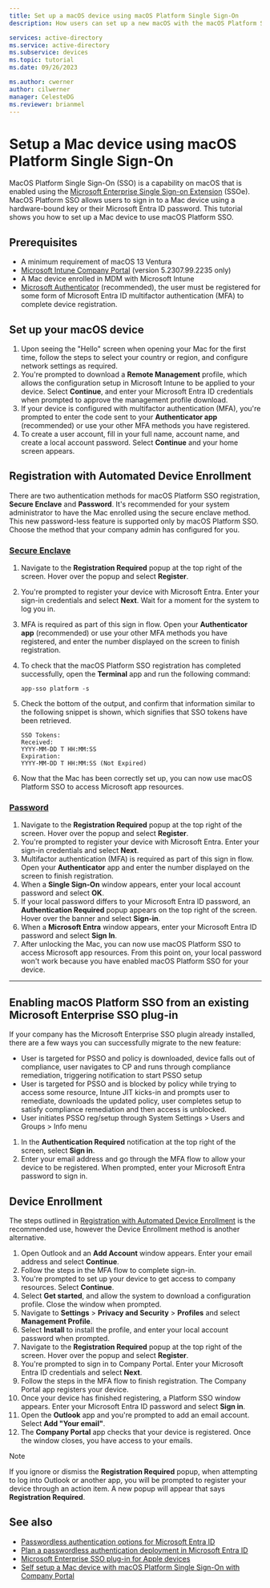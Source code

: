 ```yaml
---
title: Set up a macOS device using macOS Platform Single Sign-On
description: How users can set up a new macOS with the macOS Platform Single Sign-On Extension, and sign in to their device using their Microsoft Entra ID credentials.

services: active-directory
ms.service: active-directory
ms.subservice: devices
ms.topic: tutorial
ms.date: 09/26/2023

ms.author: cwerner
author: cilwerner
manager: CelesteDG
ms.reviewer: brianmel
---
```


# Setup a Mac device using macOS Platform Single Sign-On

MacOS Platform Single Sign-On (SSO) is a capability on macOS that is enabled using the [Microsoft Enterprise Single Sign-on Extension](../../identity-platform/apple-sso-plugin.md) (SSOe). MacOS Platform SSO allows users to sign in to a Mac device using a hardware-bound key or their Microsoft Entra ID password. This tutorial shows you how to set up a Mac device to use macOS Platform SSO.

## Prerequisites

- A minimum requirement of macOS 13 Ventura
- [Microsoft Intune Company Portal](/mem/intune/apps/apps-company-portal-macos) (version 5.2307.99.2235 only)
- A Mac device enrolled in MDM with Microsoft Intune
- [Microsoft Authenticator](https://support.microsoft.com/account-billing/how-to-use-the-microsoft-authenticator-app-9783c865-0308-42fb-a519-8cf666fe0acc) (recommended), the user must be registered for some form of Microsoft Entra ID multifactor authentication (MFA) to complete device registration.

## Set up your macOS device

1. Upon seeing the "Hello" screen when opening your Mac for the first time, follow the steps to select your country or region, and configure network settings as required.
1. You're prompted to download a **Remote Management** profile, which allows the configuration setup in Microsoft Intune to be applied to your device. Select **Continue**, and enter your Microsoft Entra ID credentials when prompted to approve the management profile download.
1. If your device is configured with multifactor authentication (MFA), you're prompted to enter the code sent to your **Authenticator app** (recommended) or use your other MFA methods you have registered.
1. To create a user account, fill in your full name, account name, and create a local account password. Select **Continue** and your home screen appears.

## Registration with Automated Device Enrollment

There are two authentication methods for macOS Platform SSO registration, **Secure Enclave** and **Password**. It's recommended for your system administrator to have the Mac enrolled using the secure enclave method. This new password-less feature is supported only by macOS Platform SSO. Choose the method that your company admin has configured for you.

### [Secure Enclave](#tab/secure-enclave)

1. Navigate to the **Registration Required** popup at the top right of the screen. Hover over the popup and select **Register**. <!--TODO: Insert recording vid 50sec screenshot-->
1. You're prompted to register your device with Microsoft Entra. Enter your sign-in credentials and select **Next**. Wait for a moment for the system to log you in. <!--TODO: Insert recording vid 53sec screenshot-->
1. MFA is required as part of this sign in flow. Open your **Authenticator app** (recommended) or use your other MFA methods you have registered, and enter the number displayed on the screen to finish registration.
1. To check that the macOS Platform SSO registration has completed successfully, open the **Terminal** app and run the following command:

    ```console
    app-sso platform -s
    ```

1. Check the bottom of the output, and confirm that information similar to the following snippet is shown, which signifies that SSO tokens have been retrieved.

    ```console
    SSO Tokens:
    Received:
    YYYY-MM-DD T HH:MM:SS
    Expiration:
    YYYY-MM-DD T HH:MM:SS (Not Expired)
    ```

1. Now that the Mac has been correctly set up, you can now use macOS Platform SSO to access Microsoft app resources.

### [Password](#tab/password)

1. Navigate to the **Registration Required** popup at the top right of the screen. Hover over the popup and select **Register**. <!--TODO: Insert recording vid 50sec screenshot-->
1. You're prompted to register your device with Microsoft Entra. Enter your sign-in credentials and select **Next**. <!--TODO: Insert recording vid 53sec screenshot-->
1. Multifactor authentication (MFA) is required as part of this sign in flow. Open your **Authenticator** app and enter the number displayed on the screen to finish registration.
1. When a **Single Sign-On** window appears, enter your local account password and select **OK**. <!--TODO: Insert recording vid 1m09sec screenshot-->
1. If your local password differs to your Microsoft Entra ID password, an **Authentication Required** popup appears on the top right of the screen. Hover over the banner and select **Sign-in**.
1. When a **Microsoft Entra** window appears, enter your Microsoft Entra ID password and select **Sign In**. <!--TODO: Insert recording vid 1m21sec screenshot-->
1. After unlocking the Mac, you can now use macOS Platform SSO to access Microsoft app resources. From this point on, your local password won't work because you have enabled macOS Platform SSO for your device.

---

## Enabling macOS Platform SSO from an existing Microsoft Enterprise SSO plug-in

If your company has the Microsoft Enterprise SSO plugin already installed, there are a few ways you can successfully migrate to the new feature:

- User is targeted for PSSO and policy is downloaded, device falls out of compliance, user navigates to CP and runs through compliance remediation, triggering notification to start PSSO setup
- User is targeted for PSSO and is blocked by policy while trying to access some resource, Intune JIT kicks-in and prompts user to remediate, downloads the updated policy, user completes setup to satisfy compliance remediation and then access is unblocked.
- User initiates PSSO reg/setup through System Settings > Users and Groups > Info menu

1. In the **Authentication Required** notification at the top right of the screen, select **Sign in**.
1. Enter your email address and go through the MFA flow to allow your device to be registered. When prompted, enter your Microsoft Entra password to sign in.

## Device Enrollment

The steps outlined in [Registration with Automated Device Enrollment](#registration-with-automated-device-enrollment) is the recommended use, however the Device Enrollment method is another alternative.

1. Open Outlook and an **Add Account** window appears. Enter your email address and select **Continue**. <!--TODO: Insert slide 24 screenshot-->
1. Follow the steps in the MFA flow to complete sign-in.
1. You're prompted to set up your device to get access to company resources. Select **Continue**.
1. Select **Get started**, and allow the system to download a configuration profile. Close the window when prompted. <!--TODO: Insert slide 29 screenshot-->
1. Navigate to **Settings** > **Privacy and Security** > **Profiles** and select **Management Profile**. <!--TODO: Insert slide 90 screenshot-->
1. Select **Install** to install the profile, and enter your local account password when prompted.
1. Navigate to the **Registration Required** popup at the top right of the screen. Hover over the popup and select **Register**.
1. You're prompted to sign in to Company Portal. Enter your Microsoft Entra ID credentials and select **Next**. <!--TODO: Insert slide 35 screenshot-->
1. Follow the steps in the MFA flow to finish registration. The Company Portal app registers your device.
1. Once your device has finished registering, a Platform SSO window appears. Enter your Microsoft Entra ID password and select **Sign in**. <!--TODO: Insert slide 39 screenshot-->
1. Open the **Outlook** app and you're prompted to add an email account. Select **Add "Your email"**.
1. The **Company Portal** app checks that your device is registered. Once the window closes, you have access to your emails.

> [!NOTE]
> If you ignore or dismiss the **Registration Required** popup, when attempting to log into Outlook or another app, you will be prompted to register your device through an action item. A new popup will appear that says **Registration Required**.

## See also

- [Passwordless authentication options for Microsoft Entra ID](../authentication/concept-authentication-passwordless.md)
- [Plan a passwordless authentication deployment in Microsoft Entra ID](../authentication/howto-authentication-passwordless-deployment.md)
- [Microsoft Enterprise SSO plug-in for Apple devices](../../identity-platform/apple-sso-plugin.md)
- [Self setup a Mac device with macOS Platform Single Sign-On with Company Portal](./device-self-setup-macos-pssoe.md)